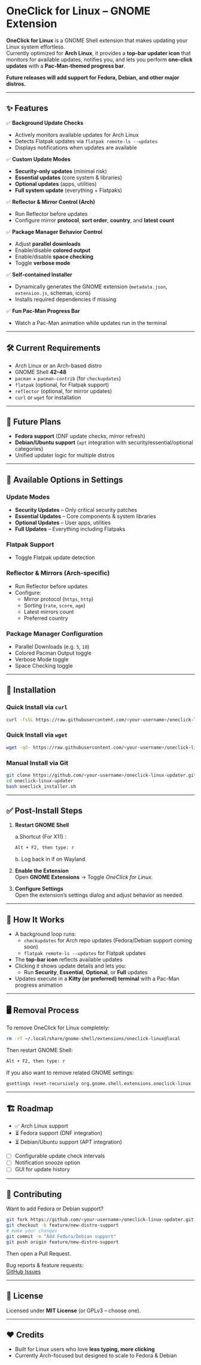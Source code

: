 # OneClick for Linux – GNOME Extension

**OneClick for Linux** is a GNOME Shell extension that makes updating your Linux system effortless.  
Currently optimized for **Arch Linux**, it provides a **top-bar updater icon** that monitors for available updates, notifies you, and lets you perform **one-click updates** with a **Pac-Man-themed progress bar**.

**Future releases will add support for Fedora, Debian, and other major distros.**

---

## ✨ Features

✅ **Background Update Checks**  
- Actively monitors available updates for Arch Linux  
- Detects Flatpak updates via `flatpak remote-ls --updates`  
- Displays notifications when updates are available  

✅ **Custom Update Modes**  
- **Security-only updates** (minimal risk)  
- **Essential updates** (core system & libraries)  
- **Optional updates** (apps, utilities)  
- **Full system update** (everything + Flatpaks)  

✅ **Reflector & Mirror Control (Arch)**  
- Run Reflector before updates  
- Configure mirror **protocol**, **sort order**, **country**, and **latest count**  

✅ **Package Manager Behavior Control**  
- Adjust **parallel downloads**  
- Enable/disable **colored output**  
- Enable/disable **space checking**  
- Toggle **verbose mode**  

✅ **Self-contained Installer**  
- Dynamically generates the GNOME extension (`metadata.json`, `extension.js`, schemas, icons)  
- Installs required dependencies if missing  

✅ **Fun Pac-Man Progress Bar**  
- Watch a Pac-Man animation while updates run in the terminal  

---

## 🛠 Current Requirements

- Arch Linux or an Arch-based distro  
- GNOME Shell **42–48**  
- `pacman` + `pacman-contrib` (for `checkupdates`)  
- `flatpak` (optional, for Flatpak support)  
- `reflector` (optional, for mirror updates)  
- `curl` or `wget` for installation  

---

## 🚀 Future Plans

- **Fedora support** (DNF update checks, mirror refresh)  
- **Debian/Ubuntu support** (`apt` integration with security/essential/optional categories)  
- Unified updater logic for multiple distros  

---

## 🔧 Available Options in Settings

### Update Modes
- **Security Updates** – Only critical security patches  
- **Essential Updates** – Core components & system libraries  
- **Optional Updates** – User apps, utilities  
- **Full Updates** – Everything including Flatpaks  

### Flatpak Support
- Toggle Flatpak update detection  

### Reflector & Mirrors (Arch-specific)
- Run Reflector before updates  
- Configure:
  - Mirror protocol (`https`, `http`)
  - Sorting (`rate`, `score`, `age`)
  - Latest mirrors count
  - Preferred country  

### Package Manager Configuration
- Parallel Downloads (e.g. `5`, `10`)  
- Colored Pacman Output toggle  
- Verbose Mode toggle  
- Space Checking toggle  

---

## 🚀 Installation

### Quick Install via `curl`
```bash
curl -fsSL https://raw.githubusercontent.com/<your-username>/oneclick-linux-updater/main/oneclick_installer.sh | bash
```

### Quick Install via `wget`
```bash
wget -qO- https://raw.githubusercontent.com/<your-username>/oneclick-linux-updater/main/oneclick_installer.sh | bash
```

### Manual Install via Git
```bash
git clone https://github.com/<your-username>/oneclick-linux-updater.git
cd oneclick-linux-updater
bash oneclick_installer.sh
```

---

## ✅ Post-Install Steps

1. **Restart GNOME Shell**

   a.Shortcut (For X11) :
   
   ```bash
   Alt + F2, then type: r
   ```

   b. Log back in if on Wayland.

3. **Enable the Extension**  
   Open **GNOME Extensions** → Toggle *OneClick for Linux*.  

4. **Configure Settings**  
   Open the extension’s settings dialog and adjust behavior as needed.  

---

## 🔄 How It Works

- A background loop runs:
  - `checkupdates` for Arch repo updates (Fedora/Debian support coming soon)  
  - `flatpak remote-ls --updates` for Flatpak updates  
- The **top-bar icon** reflects available updates  
- Clicking it shows update details and lets you:
  - Run **Security**, **Essential**, **Optional**, or **Full** updates  
- Updates execute in a **Kitty (or preferred) terminal** with a Pac-Man progress animation  

---

## 🖥️ Removal Process

To remove OneClick for Linux completely:
```bash
rm -rf ~/.local/share/gnome-shell/extensions/oneclick-linux@local
```

Then restart GNOME Shell:
```bash
Alt + F2, then type: r
```

If you also want to remove related GNOME settings:
```bash
gsettings reset-recursively org.gnome.shell.extensions.oneclick-linux || true
```

---

## 🏗 Roadmap

- ✅ Arch Linux support  
- ⏳ Fedora support (DNF integration)  
- ⏳ Debian/Ubuntu support (APT integration)  
- [ ] Configurable update check intervals  
- [ ] Notification snooze option  
- [ ] GUI for update history  

---

## 🤝 Contributing

Want to add Fedora or Debian support?  

```bash
git fork https://github.com/<your-username>/oneclick-linux-updater.git
git checkout -b feature/new-distro-support
# make your changes
git commit -m "Add Fedora/Debian support"
git push origin feature/new-distro-support
```

Then open a Pull Request.  

Bug reports & feature requests:  
[GitHub Issues](https://github.com/<your-username>/oneclick-linux-updater/issues)

---

## 📜 License

Licensed under **MIT License** (or GPLv3 – choose one).

---

## ❤️ Credits

- Built for Linux users who love **less typing, more clicking**  
- Currently Arch-focused but designed to scale to Fedora & Debian  
